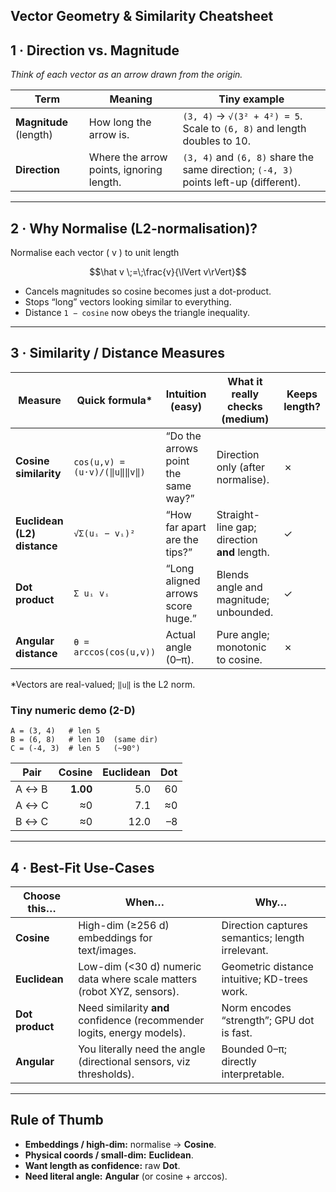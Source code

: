 ## Vector Geometry & Similarity Cheatsheet

## 1 · Direction vs. Magnitude  
*Think of each vector as an arrow drawn from the origin.*

| Term | Meaning | Tiny example |
|------|---------|--------------|
| **Magnitude** (length) | How long the arrow is. | `(3, 4)` → `√(3² + 4²) = 5`. Scale to `(6, 8)` and length doubles to 10. |
| **Direction** | Where the arrow points, ignoring length. | `(3, 4)` and `(6, 8)` share the same direction; `(-4, 3)` points left-up (different). |

---

## 2 · Why Normalise (L2-normalisation)?  

Normalise each vector \( v \) to unit length
```math
\hat v \;=\;\frac{v}{\lVert v\rVert}
```

* Cancels magnitudes so cosine becomes just a dot-product.  
* Stops “long” vectors looking similar to everything.  
* Distance `1 − cosine` now obeys the triangle inequality.

---

## 3 · Similarity / Distance Measures  

| Measure | Quick formula* | Intuition (easy) | What it really checks (medium) | Keeps length? |
|---------|----------------|------------------|--------------------------------|---------------|
| **Cosine similarity** | `cos(u,v) = (u·v)/(‖u‖‖v‖)` | “Do the arrows point the same way?” | Direction only (after normalise). | ✗ |
| **Euclidean (L2) distance** | `√Σ(uᵢ − vᵢ)²` | “How far apart are the tips?” | Straight-line gap; direction **and** length. | ✓ |
| **Dot product** | `Σ uᵢ vᵢ` | “Long aligned arrows score huge.” | Blends angle and magnitude; unbounded. | ✓ |
| **Angular distance** | `θ = arccos(cos(u,v))` | Actual angle (0–π). | Pure angle; monotonic to cosine. | ✗ |

\*Vectors are real-valued; `‖u‖` is the L2 norm.

### Tiny numeric demo (2-D)

```text
A = (3, 4)   # len 5
B = (6, 8)   # len 10  (same dir)
C = (-4, 3)  # len 5   (~90°)
```

| Pair | Cosine | Euclidean | Dot |
|------|-------:|----------:|----:|
| A ↔ B | **1.00** |  5.0 |  60 |
| A ↔ C |   ≈0    |  7.1 |  ≈0 |
| B ↔ C |   ≈0    | 12.0 |  –8 |

---

## 4 · Best-Fit Use-Cases  

| Choose this… | When… | Why… |
|--------------|-------|------|
| **Cosine** | High-dim (≥256 d) embeddings for text/images. | Direction captures semantics; length irrelevant. |
| **Euclidean** | Low-dim (<30 d) numeric data where scale matters (robot XYZ, sensors). | Geometric distance intuitive; KD-trees work. |
| **Dot product** | Need similarity **and** confidence (recommender logits, energy models). | Norm encodes “strength”; GPU dot is fast. |
| **Angular** | You literally need the angle (directional sensors, viz thresholds). | Bounded 0–π; directly interpretable. |

---

## Rule of Thumb  

* **Embeddings / high-dim:** normalise → **Cosine**.  
* **Physical coords / small-dim:** **Euclidean**.  
* **Want length as confidence:** raw **Dot**.  
* **Need literal angle:** **Angular** (or cosine + arccos).
